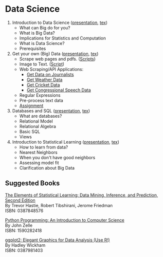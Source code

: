 Data Science
============

 1. Introduction to Data Science ([presentation](https://github.com/soodoku/data-science/blob/master/ds1/ds1_present_web.pdf), [tex](https://github.com/soodoku/data-science/blob/master/ds1/ds1_web.tex))
     - What can Big do for you? 
     - What is Big Data? 
     - Implications for Statistics and Computation 
     - What is Data Science? 
     - Prerequisites
 2. Get your own (Big) Data ([presentation](https://github.com/soodoku/data-science/blob/master/ds2/ds2_present_web.pdf), [tex](https://github.com/soodoku/data-science/blob/master/ds2/ds2_web.tex))
     - Scrape web pages and pdfs. ([Scripts](https://github.com/soodoku/python-workshop)) 
     - Image to Text. ([Script](https://github.com/soodoku/image-to-text))
     - Web Scraping/API Applications:
         - [Get Data on Journalists](https://github.com/soodoku/get-journalist-data)
         - [Get Weather Data](https://github.com/soodoku/get-weather-data)
         - [Get Cricket Data](https://github.com/soodoku/get-cricket-data)
         - [Get Congressional Speech Data](https://gist.github.com/soodoku/85d79275c5880f67b4cf)
     - Regular Expressions
     - Pre-process text data
     - [Assignment](https://github.com/soodoku/data-science/blob/master/ds2/scraping_assignment_web.txt)
 3. Databases and SQL ([presentation](https://github.com/soodoku/data-science/blob/master/ds3/ds3_present_web.pdf), [tex](https://github.com/soodoku/data-science/blob/master/ds3/ds3_web.tex))
     - What are databases? 
     - Relational Model
     - Relational Algebra
     - Basic SQL
     - Views
 4. Introduction to Statistical Learning ([presentation](https://github.com/soodoku/data-science/blob/master/ds4/ds4_present_web.pdf), [tex](https://github.com/soodoku/data-science/blob/master/ds4/ds4_web.tex))
     - How to learn from data? 
     - Nearest Neighbors
     - When you don't have good neighbors
     - Assessing model fit
     - Clarification about Big Data


Suggested Books
--------------------

[The Elements of Statistical Learning: Data Mining, Inference, and Prediction, Second Edition](http://www.amazon.com/The-Elements-Statistical-Learning-Prediction/dp/0387848576)    
By Trevor Hastie, Robert Tibshirani, Jerome Friedman  
ISBN: 0387848576

[Python Programming: An Introduction to Computer Science](http://www.amazon.com/Python-Programming-Introduction-Computer-Science/dp/1887902996)    
By John Zelle  
ISBN: 1590282418

[ggplot2: Elegant Graphics for Data Analysis (Use R!)](http://www.amazon.com/ggplot2-Elegant-Graphics-Data-Analysis/dp/0387981403)    
By Hadley Wickham  
ISBN: 0387981403

